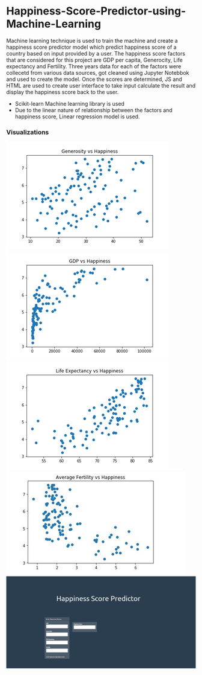 # Happiness-Score-Predictor-using-Machine-Learning

Machine learning technique is used to train the machine and create a happiness score predictor model which predict happiness score of a country based on input provided by a user. The happiness score factors that are considered for this project are GDP per capita, Generocity, Life expectancy and Fertility. Three years data for each of the factors were collecetd from various data sources, got cleaned using Jupyter Notebbok and used to create the model. Once the scores are determined, JS and HTML are used to create user interface to take input calculate the result and display the happiness score back to the user.

  * Scikit-learn Machine learning library is used
  * Due to the linear nature of relationship between the factors and happiness score, Linear regression model is used.

### Visualizations

![Image description](https://github.com/melakue/Happiness-Score-Predictor-using-Machine-Learning/blob/master/Generosity_Happiness.png)
![Image description](https://github.com/melakue/Happiness-Score-Predictor-using-Machine-Learning/blob/master/GDP_Happiness.png)
![Image description](https://github.com/melakue/Happiness-Score-Predictor-using-Machine-Learning/blob/master/Life_Expectancy-Happiness.png)
![Image description](https://github.com/melakue/Happiness-Score-Predictor-using-Machine-Learning/blob/master/fertility%20and%20happiness.JPG)
![Image description](https://github.com/melakue/Happiness-Score-Predictor-using-Machine-Learning/blob/master/Happiness%20Score%20Predictor%20HTML.JPG)





